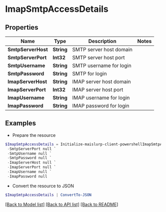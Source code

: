 # ImapSmtpAccessDetails
## Properties

Name | Type | Description | Notes
------------ | ------------- | ------------- | -------------
**SmtpServerHost** | **String** | SMTP server host domain | 
**SmtpServerPort** | **Int32** | SMTP server host port | 
**SmtpUsername** | **String** | SMTP username for login | 
**SmtpPassword** | **String** | SMTP  for login | 
**ImapServerHost** | **String** | IMAP server host domain | 
**ImapServerPort** | **Int32** | IMAP server host port | 
**ImapUsername** | **String** | IMAP username for login | 
**ImapPassword** | **String** | IMAP password for login | 

## Examples

- Prepare the resource
```powershell
$ImapSmtpAccessDetails = Initialize-maislurp-client-powershellImapSmtpAccessDetails  -SmtpServerHost null `
 -SmtpServerPort null `
 -SmtpUsername null `
 -SmtpPassword null `
 -ImapServerHost null `
 -ImapServerPort null `
 -ImapUsername null `
 -ImapPassword null
```

- Convert the resource to JSON
```powershell
$ImapSmtpAccessDetails | ConvertTo-JSON
```

[[Back to Model list]](../README#documentation-for-models) [[Back to API list]](../README#documentation-for-api-endpoints) [[Back to README]](../README)

